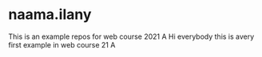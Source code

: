 # naama.ilany
This is an example repos for web course 2021 A
Hi everybody
this is avery first example in web course 21 A
